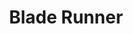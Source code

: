 ---
title: "Blade Runner"

year: 1982

director: "Ridley Scott"

summary: "Grumpy Harrison Ford has to deal with a bunch of 4-year-olds!"

comment: "Film noir melancholy in a goth-futuristic fever dream slathered in 80s synth-wave."

video: "https://media.giphy.com/media/v1.Y2lkPTc5MGI3NjExN3hlOW54b2R5azdmcHJtYXRxYjJoY2s2MjNxcDk1NDl3ZzB2aGMxZSZlcD12MV9pbnRlcm5hbF9naWZfYnlfaWQmY3Q9Zw/KE0otq5Wpr7TM2yRCd/giphy.mp4"

image: "https://media.giphy.com/media/KE0otq5Wpr7TM2yRCd/giphy.gif"

imdb: "https://www.imdb.com/title/tt0083658/"

quotes:
  - "All these moments will be lost in time like tears in rain."
  - "You know what a turtle is? Same thing."
  - "You're not helping! Why is that?"
---